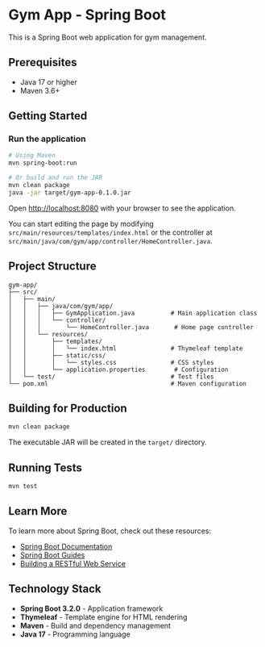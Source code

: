 # Gym App - Spring Boot

This is a Spring Boot web application for gym management.

## Prerequisites

- Java 17 or higher
- Maven 3.6+

## Getting Started

### Run the application

```bash
# Using Maven
mvn spring-boot:run

# Or build and run the JAR
mvn clean package
java -jar target/gym-app-0.1.0.jar
```

Open [http://localhost:8080](http://localhost:8080) with your browser to see the application.

You can start editing the page by modifying `src/main/resources/templates/index.html` or the controller at `src/main/java/com/gym/app/controller/HomeController.java`.

## Project Structure

```
gym-app/
├── src/
│   ├── main/
│   │   ├── java/com/gym/app/
│   │   │   ├── GymApplication.java          # Main application class
│   │   │   └── controller/
│   │   │       └── HomeController.java       # Home page controller
│   │   └── resources/
│   │       ├── templates/
│   │       │   └── index.html               # Thymeleaf template
│   │       ├── static/css/
│   │       │   └── styles.css               # CSS styles
│   │       └── application.properties        # Configuration
│   └── test/                                # Test files
└── pom.xml                                  # Maven configuration
```

## Building for Production

```bash
mvn clean package
```

The executable JAR will be created in the `target/` directory.

## Running Tests

```bash
mvn test
```

## Learn More

To learn more about Spring Boot, check out these resources:

- [Spring Boot Documentation](https://spring.io/projects/spring-boot)
- [Spring Boot Guides](https://spring.io/guides)
- [Building a RESTful Web Service](https://spring.io/guides/gs/rest-service/)

## Technology Stack

- **Spring Boot 3.2.0** - Application framework
- **Thymeleaf** - Template engine for HTML rendering
- **Maven** - Build and dependency management
- **Java 17** - Programming language
